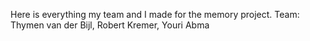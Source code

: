 Here is everything my team and I made for the memory project.
Team: Thymen van der Bijl, Robert Kremer, Youri Abma
